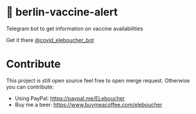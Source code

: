 # 💉 berlin-vaccine-alert

Telegram bot to get information on vaccine availabilities

Get it there [@covid_eleboucher_bot](https://t.me/covid_eleboucher_bot)

# Contribute

This project is still open source feel free to open merge request. Otherwise you can contribute:

- Using PayPal: https://paypal.me/ELeboucher
- Buy me a beer: https://www.buymeacoffee.com/eleboucher
